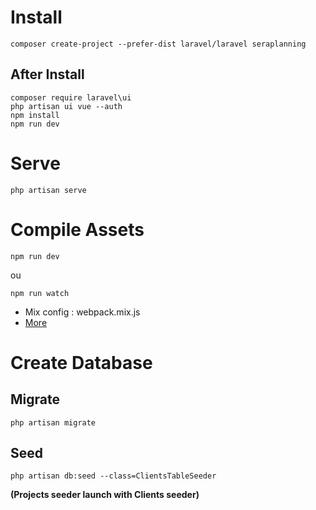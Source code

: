 

# Install

```
composer create-project --prefer-dist laravel/laravel seraplanning
```

## After Install

```
composer require laravel\ui
php artisan ui vue --auth
npm install
npm run dev
```

# Serve 

```
php artisan serve
```

# Compile Assets

```
npm run dev
```
ou
```
npm run watch
```

- Mix config : webpack.mix.js
- [More](https://laravel.com/docs/6.x/mix)

# Create Database 

## Migrate

```
php artisan migrate
```

## Seed

```
php artisan db:seed --class=ClientsTableSeeder
```

**(Projects seeder launch with Clients seeder)**